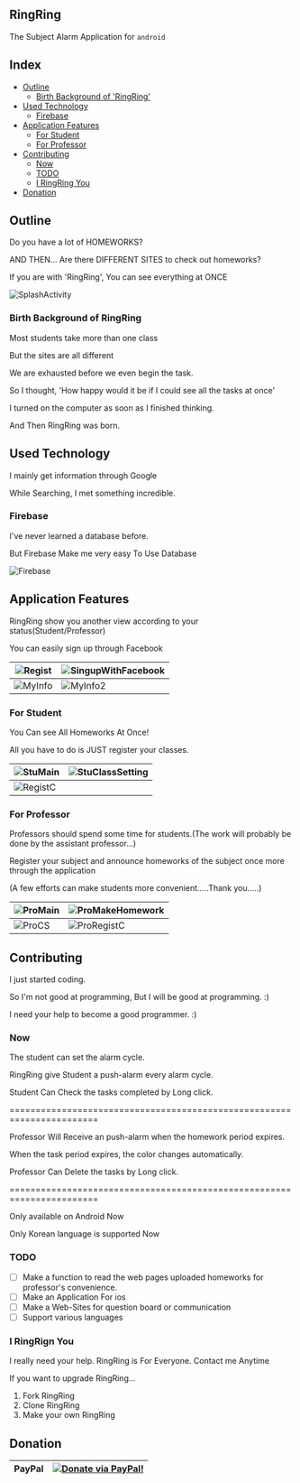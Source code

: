 ## RingRing

The Subject Alarm Application for `android`

## Index

- [Outline](https://github.com/pingrae/RingRing#outline)
  - [Birth Background of 'RingRing'](https://github.com/pingrae/RingRing#birth-background-of-ringring)
- [Used Technology](https://github.com/pingrae/RingRing#used-technology)
  - [Firebase](https://github.com/pingrae/RingRing#firebase)
- [Application Features](https://github.com/pingrae/RingRing#application-features)
  - [For Student](https://github.com/pingrae/RingRing#for-student)
  - [For Professor](https://github.com/pingrae/RingRing#for-professor)
- [Contributing](https://github.com/pingrae/RingRing#contributing)
  - [Now](https://github.com/pingrae/RingRing#now)
  - [TODO](https://github.com/pingrae/RingRing#todo)
  - [I RingRing You](https://github.com/pingrae/RingRing#i-ringring-you)
- [Donation](https://github.com/pingrae/RingRing#donation)

## Outline

Do you have a lot of HOMEWORKS?

AND THEN... Are there DIFFERENT SITES to check out homeworks?

If you are with 'RingRing', You can see everything at ONCE

![SplashActivity](https://imgur.com/fZ6C5U2.png)

### Birth Background of RingRing

Most students take more than one class

But the sites are all different

We are exhausted before we even begin the task.

So I thought, 'How happy would it be if I could see all the tasks at once'

I turned on the computer as soon as I finished thinking.

And Then RingRing was born.

## Used Technology

I mainly get information through Google

While Searching, I met something incredible.

### Firebase

I've never learned a database before.

But Firebase Make me very easy To Use Database

![Firebase](https://i.imgur.com/uo67Dtm.png)

## Application Features

RingRing show you another view according to your status(Student/Professor)

You can easily sign up through Facebook

| ![Regist](https://i.imgur.com/2TSGlPm.png) | ![SingupWithFacebook](https://i.imgur.com/67ITwSj.png) |
|--------------------------------------------|--------------------------------------------------------|
| ![MyInfo](https://i.imgur.com/zCw6EDp.png) | ![MyInfo2](https://i.imgur.com/CjtSDu2.png)            |

### For Student

You Can see All Homeworks At Once!

All you have to do is JUST register your classes.

| ![StuMain](https://i.imgur.com/hnPDugc.png)| ![StuClassSetting](https://i.imgur.com/HpUJ5LI.png)    |
|--------------------------------------------|--------------------------------------------------------|
| ![RegistC](https://i.imgur.com/MCjSUtA.png)|

### For Professor

Professors should spend some time for students.(The work will probably be done by the assistant professor...)

Register your subject and announce homeworks of the subject once more through the application

(A few efforts can make students more convenient.....Thank you.....)

| ![ProMain](https://i.imgur.com/MffaeT5.png)| ![ProMakeHomework](https://i.imgur.com/cujBoiW.png)    |
|--------------------------------------------|--------------------------------------------------------|
| ![ProCS](https://i.imgur.com/l6w7BYy.png)  | ![ProRegistC](https://i.imgur.com/dpPeEKV.png)         |

## Contributing

I just started coding.

So I'm not good at programming, But I will be good at programming. :)

I need your help to become a good programmer. :)

### Now

  The student can set the alarm cycle.

  RingRing give Student a push-alarm every alarm cycle.

  Student Can Check the tasks completed by Long click.

=======================================================================

  Professor Will Receive an push-alarm when the homework period expires.

  When the task period expires, the color changes automatically.

  Professor Can Delete the tasks by Long click.

=======================================================================

  Only available on Android Now

  Only Korean language is supported Now


### TODO

- [ ] Make a function to read the web pages uploaded homeworks for professor's convenience.
- [ ] Make an Application For ios
- [ ] Make a Web-Sites for question board or communication
- [ ] Support various languages

### I RingRign You

I really need your help.
RingRing is For Everyone.
Contact me Anytime

If you want to upgrade RingRing...
 1. Fork RingRing
 2. Clone RingRing
 3. Make your own RingRing

## Donation

| PayPal | <a href="https://paypal.me/pingrae" target="_blank"><img src="https://www.paypalobjects.com/webstatic/mktg/logo/AM_mc_vs_dc_ae.jpg" alt="Donate via PayPal!" title="Donate via PayPal!" /></a> |
|:-------------------------------------------:|:-------------------------------------------------------------:|




